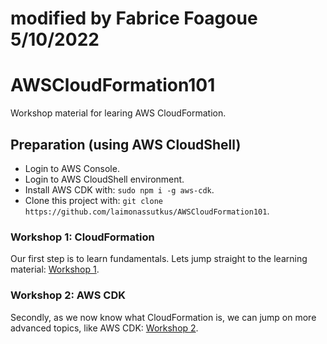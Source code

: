 # modified by Fabrice Foagoue 5/10/2022
# AWSCloudFormation101

Workshop material for learing AWS CloudFormation.

## Preparation (using AWS CloudShell)

- Login to AWS Console.
- Login to AWS CloudShell environment.
- Install AWS CDK with: `sudo npm i -g aws-cdk`.
- Clone this project with: `git clone https://github.com/laimonassutkus/AWSCloudFormation101`.

### Workshop 1: CloudFormation

Our first step is to learn fundamentals. Lets jump straight to the learning material: [Workshop 1](https://github.com/laimonassutkus/AWSCloudFormation101/tree/master/Workshop%201%20CloudFormation).

### Workshop 2: AWS CDK

Secondly, as we now know what CloudFormation is, we can jump on more advanced topics, like AWS CDK: [Workshop 2](https://github.com/laimonassutkus/AWSCloudFormation101/tree/master/Workshop%202%20AWS%20CDK).
